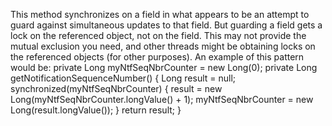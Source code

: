 This method synchronizes on a field in what appears to be an attempt to guard against simultaneous updates to that field. But guarding a field gets a lock on the referenced object, not on the field. This may not provide the mutual exclusion you need, and other threads might be obtaining locks on the referenced objects (for other purposes). An example of this pattern would be: private Long myNtfSeqNbrCounter = new Long(0); private Long getNotificationSequenceNumber() { Long result = null; synchronized(myNtfSeqNbrCounter) { result = new Long(myNtfSeqNbrCounter.longValue() + 1); myNtfSeqNbrCounter = new Long(result.longValue()); } return result; }